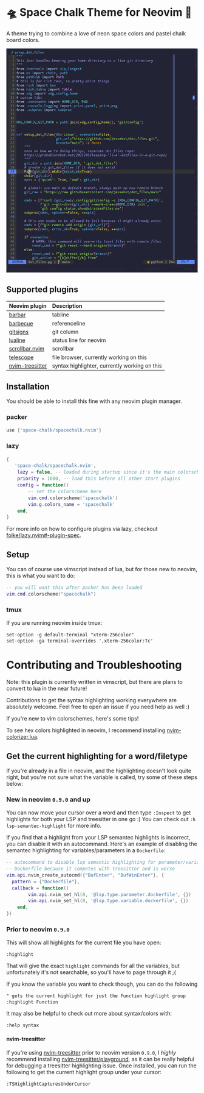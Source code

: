 # 🛸 Space Chalk Theme for Neovim 🎨
A theme trying to combine a love of neon space colors and pastel chalk board colors.

<img src="./img/nvim_example.png" style="width=800" alt="Screenshot of neovim editing a python file. It's showing off the Space Chalk Color Theme, featuring syntax highlight colors somewhere between pastel and neon on a very dark bluish purple background">

## Supported plugins

| Neovim plugin     | Description                    |
|:------------------|:-------------------------------|
| [barbar]          | tabline                        |
| [barbecue]        | referenceline                  |
| [gitsigns]        | git column                     |
| [lualine]         | status line for neovim         |
| [scrollbar.nvim]  | scrollbar                      |
| [telescope]       | file browser, currently working on this         |
| [nvim-treesitter] | syntax highlighter, currently working on this   |


## Installation

You should be able to install this fine with any neovim plugin manager.

### packer

```lua
use {'space-chalk/spacechalk.nvim'}
```

### lazy

```lua
{
   'space-chalk/spacechalk.nvim',
    lazy = false, -- loaded during startup since it's the main colorscheme
    priority = 1000, -- load this before all other start plugins
    config = function()
        -- set the colorscheme here
        vim.cmd.colorscheme('spacechalk')
        vim.g.colors_name = 'spacechalk'
    end,
}
```
For more info on how to configure plugins via lazy, checkout [folke/lazy.nvim#-plugin-spec](https://github.com/folke/lazy.nvim#-plugin-spec).

## Setup
You can of course use vimscript instead of lua, but for those new to neovim, this is what you want to do:

```lua
-- you will want this after packer has been loaded
vim.cmd.colorscheme("spacechalk")
```

### tmux
If you are running neovim inside tmux:

```tmux
set-option -g default-terminal "xterm-256color"
set-option -ga terminal-overrides ',xterm-256color:Tc'
```

# Contributing and Troubleshooting

Note: this plugin is currently written in vimscript, but there are plans to convert to lua in the near future!

Contributions to get the syntax highlighting working everywhere are absolutely welcome. Feel free to open an issue if you need help as well :)

If you're new to vim colorschemes, here's some tips!

To see hex colors highlighted in neovim, I recommend installing [nvim-colorizer.lua].

## Get the current highlighting for a word/filetype
If you're already in a file in neovim, and the highlighting doesn't look quite right, 
but you're not sure what the variable is called, try some of these steps below:

### New in neovim `0.9.0` and up
You can now move your cursor over a word and then type `:Inspect` to get highlights for both your LSP and treesitter in one go :) You can check out `:h lsp-semantec-highlight` for more info.

If you find that a highlight from your LSP semantec highlights is incorrect, you can disable it with an autocommand. Here's an example of disabling the semantec highlighting for variables/parameters in a `Dockerfile`:

```lua
-- autocommand to disable lsp semantic highlighting for parameter/variable in 
-- Dockerfile because it competes with treesitter and is worse
vim.api.nvim_create_autocmd({"BufEnter", "BufWinEnter"}, {
  pattern = {"Dockerfile"},
  callback = function()
        vim.api.nvim_set_hl(0, '@lsp.type.parameter.dockerfile', {})
        vim.api.nvim_set_hl(0, '@lsp.type.variable.dockerfile', {})
    end,
})
```

### Prior to neovim `0.9.0`

This will show all highlights for the current file you have open:
```vim
:highlight
```

That will give the exact `highlight` commands for all the variables, but unfortunately it's not searchable, so you'll have to page through it ;(

If you know the variable you want to check though, you can do the following

```vim
" gets the current highlight for just the Function highlight group
:highlight Function
```

It may also be helpful to check out more about syntax/colors with:

```vim
:help syntax
```

#### nvim-treesitter
If you're using [nvim-treesitter] prior to neovim version `0.9.0`, I _highly_ recommend installing [nvim-treesitter/playground], as it can be really helpful for debugging a treesitter highlighting issue. Once installed, you can run the following to get the current highlight group under your cursor:

```vim
:TSHighlightCapturesUnderCursor
```

<!-- external links -->
[barbar]: https://github.com/romgrk/barbar.nvim "tabline"
[barbecue]: https://github.com/utilyre/barbecue.nvim "referenceline"
[gitsigns]: https://github.com/lewis6991/gitsigns.nvim "git column"
[lualine]: https://github.com/nvim-lualine/lualine.nvim "status line for neovim"
[scrollbar.nvim]: https://github.com/petertriho/nvim-scrollbar "scrollbar"
[telescope]: https://github.com/nvim-telescope/telescope.nvim "file list browser"
[nvim-colorizer.lua]: https://github.com/norcalli/nvim-colorizer.lua "colorizer for neovim"
[nvim-treesitter]: https://github.com/nvim-treesitter/nvim-treesitter "treesitter for nvim" 
[nvim-treesitter/playground]: https://github.com/nvim-treesitter/playground "debug tool for nvim-treesitter"
